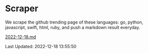 # Scraper

We scrape the github trending page of these languages: go, python, javascript, swift, html, ruby, and push a markdown result everyday.

[2022-12-18.md](https://github.com/henson/Scraper/blob/master/2022-12-18.md)

Last Updated: 2022-12-18 13:55:50